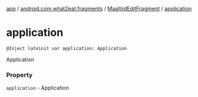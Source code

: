 [app](../../index.md) / [android.com.what2eat.fragments](../index.md) / [MaaltijdEditFragment](index.md) / [application](./application.md)

# application

`@Inject lateinit var application: Application`

Application

### Property

`application` - Application
